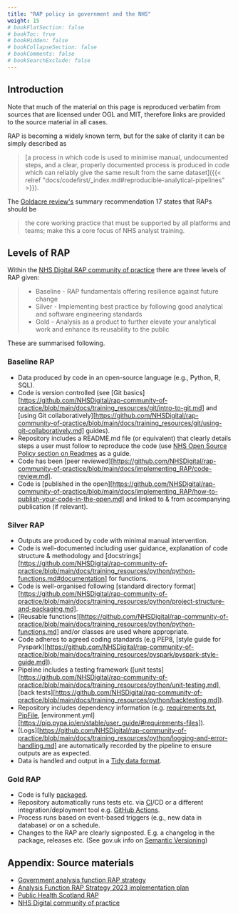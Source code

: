 ```yaml
---
title: "RAP policy in government and the NHS"
weight: 15
# bookFlatSection: false
# bookToc: true
# bookHidden: false
# bookCollapseSection: false
# bookComments: false
# bookSearchExclude: false
---
```


## Introduction

Note that much of the material on this page is reproduced verbatim from sources that are licensed under OGL and MIT, therefore links are provided to the source material in all cases.

RAP is becoming a widely known term, but for the sake of clarity it can be simply described as

> [a process in which code is used to minimise manual, undocumented steps, and a clear, properly documented process is produced in code which can reliably give the same result from the same dataset]({{< relref "docs/codefirst/_index.md#reproducible-analytical-pipelines" >}}).

The [Goldacre review's](https://www.gov.uk/government/publications/better-broader-safer-using-health-data-for-research-and-analysis) summary recommendation 17 states that RAPs should be

> the core working practice that must be supported by all platforms and teams; make this a core focus of NHS analyst training.

## Levels of RAP

Within the [NHS Digital RAP community of practice](https://nhsdigital.github.io/rap-community-of-practice/introduction_to_RAP/levels_of_RAP/) there are three levels of RAP given:

> * Baseline - RAP fundamentals offering resilience against future change
> * Silver - Implementing best practice by following good analytical and software engineering standards
> * Gold - Analysis as a product to further elevate your analytical work and enhance its reusability to the public

These are summarised following.

### Baseline RAP

* Data produced by code in an open-source language (e.g., Python, R, SQL).
* Code is version controlled (see [Git basics][https://github.com/NHSDigital/rap-community-of-practice/blob/main/docs/training_resources/git/intro-to-git.md] and [using Git collaboratively][https://github.com/NHSDigital/rap-community-of-practice/blob/main/docs/training_resources/git/using-git-collaboratively.md] guides).
* Repository includes a README.md file (or equivalent) that clearly details steps a user must follow to reproduce the code (use [NHS Open Source Policy section on Readmes](https://github.com/nhsx/open-source-policy/blob/main/open-source-policy.md#b-readmes) as a guide.
* Code has been [peer reviewed][https://github.com/NHSDigital/rap-community-of-practice/blob/main/docs/implementing_RAP/code-review.md].
* Code is [published in the open][https://github.com/NHSDigital/rap-community-of-practice/blob/main/docs/implementing_RAP/how-to-publish-your-code-in-the-open.md] and linked to & from accompanying publication (if relevant).

### Silver RAP

* Outputs are produced by code with minimal manual intervention.
* Code is well-documented including user guidance, explanation of code structure & methodology and [docstrings][https://github.com/NHSDigital/rap-community-of-practice/blob/main/docs/training_resources/python/python-functions.md#documentation] for functions.
* Code is well-organised following [standard directory format][https://github.com/NHSDigital/rap-community-of-practice/blob/main/docs/training_resources/python/project-structure-and-packaging.md].
* [Reusable functions][https://github.com/NHSDigital/rap-community-of-practice/blob/main/docs/training_resources/python/python-functions.md] and/or classes are used where appropriate.
* Code adheres to agreed coding standards (e.g PEP8, [style guide for Pyspark][https://github.com/NHSDigital/rap-community-of-practice/blob/main/docs/training_resources/pyspark/pyspark-style-guide.md]).
* Pipeline includes a testing framework ([unit tests][https://github.com/NHSDigital/rap-community-of-practice/blob/main/docs/training_resources/python/unit-testing.md], [back tests][https://github.com/NHSDigital/rap-community-of-practice/blob/main/docs/training_resources/python/backtesting.md]).
* Repository includes dependency information (e.g. [requirements.txt](https://pip.pypa.io/en/stable/user_guide/#requirements-files), [PipFile](https://github.com/pypa/pipfile/blob/main/README.rst), [environment.yml][https://pip.pypa.io/en/stable/user_guide/#requirements-files]).
* [Logs][https://github.com/NHSDigital/rap-community-of-practice/blob/main/docs/training_resources/python/logging-and-error-handling.md] are automatically recorded by the pipeline to ensure outputs are as expected.
* Data is handled and output in a [Tidy data format](https://medium.com/@kimrodrikwa/untidy-data-a90b6e3ebe4c).

### Gold RAP

* Code is fully [packaged](https://packaging.python.org/en/latest/).
* Repository automatically runs tests etc. via [CI](https://github.com/skills/continuous-integration)/CD or a different integration/deployment tool e.g. [GitHub Actions](https://docs.github.com/en/actions).
* Process runs based on event-based triggers (e.g., new data in database) or on a schedule.
* Changes to the RAP are clearly signposted. E.g. a changelog in the package, releases etc. (See gov.uk info on [Semantic Versioning](https://github.com/alphagov/govuk-frontend/blob/main/docs/contributing/versioning.md))

## Appendix: Source materials

* [Government analysis function RAP strategy](https://analysisfunction.civilservice.gov.uk/policy-store/reproducible-analytical-pipelines-strategy/)
* [Analysis Function RAP Strategy 2023 implementation plan](https://www.ons.gov.uk/aboutus/whatwedo/programmesandprojects/analysisfunctionrapstrategy2023implementationplan)
* [Public Health Scotland RAP](https://www.isdscotland.org/About-ISD/Methodologies/_docs/Reproducible_Analytical_Pipelines_paper_v1.4.pdf)
* [NHS Digital community of practice](https://nhsdigital.github.io/rap-community-of-practice/)